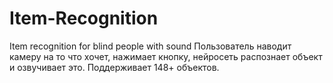 # Item-Recognition
Item recognition for blind people with sound
Пользователь наводит камеру на то что хочет, нажимает кнопку, нейросеть распознает объект и озвучивает это. Поддерживает 148+ объектов.
